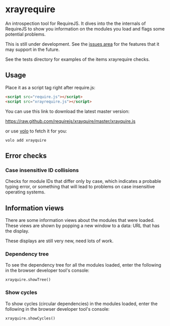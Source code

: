 # xrayrequire


An introspection tool for RequireJS. It dives into the the internals of
RequireJS to show you information on the modules you load and flags some
potential problems.

This is still under development. See the
[issues area](https://github.com/requirejs/xrayquire/issues) for the features
that it may support in the future.

See the tests directory for examples of the items xrayrequire checks.

## Usage

Place it as a script tag right after require.js:

```html
<script src="require.js"></script>
<script src="xrayrequire.js"></script>
```

You can use this link to download the latest master version:

https://raw.github.com/requirejs/xrayquire/master/xrayquire.js

or use [volo](https://github.com/volojs/volo) to fetch it for you:

    volo add xrayquire

## Error checks

### Case insensitive ID collisions

Checks for module IDs that differ only by case, which indicates a probable
typing error, or something that will lead to problems on case insensitive
operating systems.

## Information views

There are some information views about the modules that were loaded. These
views are shown by popping a new window to a data: URL that has the display.

These displays are still very new, need lots of work.

### Dependency tree

To see the dependency tree for all the modules loaded, enter the following in
the browser developer tool's console:

    xrayquire.showTree()

### Show cycles

To show cycles (circular dependencies) in the modules loaded, enter the
following in the browser developer tool's console:

    xrayquire.showCycles()

